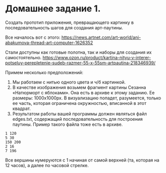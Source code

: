 
# Домашнее задание 1.
Создать прототип приложения, превращающего картинку в 
последовательность шагов для создания арт-паутины.

Все началось вот с этого: 
https://news.artnet.com/art-world/ani-abakumova-thread-art-computer-1626352

Стали доступны как готовые полотна, так и наборы для создания их самостоятельно. https://www.ozon.ru/product/kartina-nityu-v-interer-potseluy-perepletenie-sudeb-razmer-55-x-55sm-artpautina-218346939/

Примем несколько предположений:

1. Мы работаем с нитью одного цвета и ч/б картинкой.
2. В качеcтве изображения возьмем фрагмент картины Сезанна «Натюрморт с яблоками». Она есть в архиве к этому заданию. Ее размеры: 1000x1000px. В визуализацию попадет, разумеется, только ее часть, которая ограничена окружностью, вписанной в этот квадрат.
3. Результатом работы вашей программы должен являться файл edges.txt, содержащий последовательность для построения паутины. Пример такого файла тоже есть в архиве.

```
1 120
5 30
150 200
2 16
7 196
```

Все вершины нумеруются с 1 начиная от самой верхней (та, которая на 12 часов), а далее по часовой стрелке.